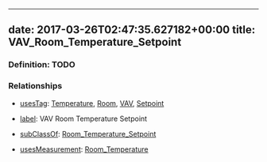 
---
date: 2017-03-26T02:47:35.627182+00:00
title: VAV_Room_Temperature_Setpoint
---
### Definition: TODO

### Relationships

* [usesTag](https://brickschema.org/schema/1.0/BrickFrame#usesTag): [Temperature](https://brickschema.org/schema/1.0/BrickTag#Temperature), [Room](https://brickschema.org/schema/1.0/BrickTag#Room), [VAV](https://brickschema.org/schema/1.0/BrickTag#VAV), [Setpoint](https://brickschema.org/schema/1.0/BrickTag#Setpoint)

* [label](http://www.w3.org/2000/01/rdf-schema#label): VAV Room Temperature Setpoint

* [subClassOf](http://www.w3.org/2000/01/rdf-schema#subClassOf): [Room_Temperature_Setpoint](https://brickschema.org/schema/1.0/Brick#Room_Temperature_Setpoint)

* [usesMeasurement](https://brickschema.org/schema/1.0/BrickFrame#usesMeasurement): [Room_Temperature](https://brickschema.org/schema/1.0/Brick#Room_Temperature)
